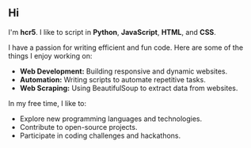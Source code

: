 ## Hi

I'm **hcr5**. I like to script in **Python**, **JavaScript**, **HTML**, and **CSS**.

I have a passion for writing efficient and fun code. Here are some of the things I enjoy working on:

- **Web Development:** Building responsive and dynamic websites.
- **Automation:** Writing scripts to automate repetitive tasks.
- **Web Scraping:** Using BeautifulSoup to extract data from websites.

In my free time, I like to:

- Explore new programming languages and technologies.
- Contribute to open-source projects.
- Participate in coding challenges and hackathons.
